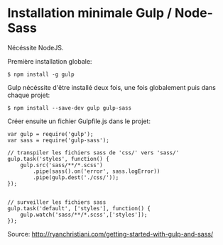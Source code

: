 # Installation minimale Gulp / Node-Sass

Nécéssite NodeJS.

Première installation globale:

	$ npm install -g gulp 
	
Gulp nécéssite d'être installé deux fois, une fois globalement puis dans chaque projet:

	$ npm install --save-dev gulp gulp-sass

Créer ensuite un fichier Gulpfile.js dans le projet:

	var gulp = require('gulp');
	var sass = require('gulp-sass');

	// transpiler les fichiers sass de 'css/' vers 'sass/'
	gulp.task('styles', function() {
	    gulp.src('sass/**/*.scss')
	        .pipe(sass().on('error', sass.logError))
	        .pipe(gulp.dest('./css/'));
	});


	// surveiller les fichiers sass
	gulp.task('default', ['styles'], function() {
	    gulp.watch('sass/**/*.scss',['styles']);
	});

Source: http://ryanchristiani.com/getting-started-with-gulp-and-sass/

